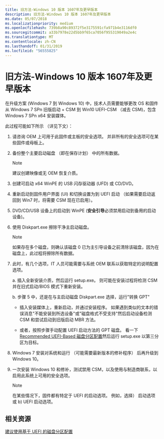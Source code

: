 ```yaml
---
title: 旧方法-Windows 10 版本 1607年及更早版本
description: 旧方法-Windows 10 版本 1607年及更早版本
ms.date: 05/07/2018
ms.localizationpriority: medium
ms.openlocfilehash: 739b8a90c89372f5e3175591cfa971b4e3116df0
ms.sourcegitcommit: a33b7978e22d5bb9f65ca7056f955319049a2e4c
ms.translationtype: MT
ms.contentlocale: zh-CN
ms.lasthandoff: 01/31/2019
ms.locfileid: "56555825"
---
```

# <a name="old-method---windows-10-version-1607-and-earlier"></a>旧方法-Windows 10 版本 1607年及更早版本

在升级方案 (Windows 7 到 Windows 10) 中，技术人员需要能够更改 OS 和固件从 Windows 7 SPn 旧版启动 + CSM 到 Win10 UEFI-CSM （减去 CSM)，包含 Windows 7 SPn x64 安装媒体。

此过程可能如下所示 （详见下文）：

1. 请咨询 OEM 上可用于此固件或主板的安全选项。 并非所有的安全选项可在某些固件或母板上。

2. 备份整个主要启动磁盘 （即在保存计划） 中的所有数据。

    > [!NOTE]
    > 建议创建映像或无 OEM 恢复介质。

3. 创建可启动 x64 WinPE 的 USB 闪存驱动器 (UFD) 或 CD/DVD。

4. 重新启动到固件用户界面 (UI) 和切换设置为到 UEFI 启动 （如果需要启动返回到 Win7 时，将需要 CSM 现在已启用）。

5. DVD/CD/USB 设备上的启动到 WinPE (**安全引导**必须禁用启动到备用的启动设备)。

6. 使用 Diskpart.exe 擦除干净主启动磁盘。

    > [!NOTE]
    > 如果存在多个磁盘，则确认该磁盘 0 已为主引导设备之前清除该磁盘，因为在磁盘上，此过程将擦除所有数据。

7. 此时，有几个选项，IT 人员可能需要与系统 OEM 联系以获取特定的说明配置选项。

    a.  插入全新安装介质，然后运行 setup.exe。 则可能在安装过程将检测 CSM 并在旧式启动/BIOS 模式下重新安装。

    b.  步骤 5 中，还是在与主启动磁盘 Diskpart.exe 选择，运行"转换 GPT"

      - 插入安装媒体上，重新启动，并通过安装程序。 如果遇到类似的文本的错误消息"不能安装到所选设备"或"磁盘格式不受支持"然后启动设备检测 CSM 和尝试启动到旧版启动 MBR 方法。

      - 或者，按照步骤手动配置 UEFI 启动方法的 GPT 磁盘。 看一下[Recommended UEFI-Based 磁盘分区配置](https://technet.microsoft.com/library/dd744301)然后运行 setup.exe 以第三分区为目标。

8. Windows 7 安装对系统和运行 （可能需要最新版本的修补程序） 后再升级到 Windows 10。

9. 一次安装 Windows 10 和修补，测试禁用 CSM，以及使用与制造商联系，以启用此系统上可用的安全选项。

    > [!NOTE]
    > 在某些情况下，固件都有特定于 UEFI 的启动选项。 例如，选择） 启动选项或 b) UEFI 启动选项。

## <a name="related-resources"></a>相关资源

[建议使用基于 UEFI 的磁盘分区配置](https://technet.microsoft.com/library/dd744301)

